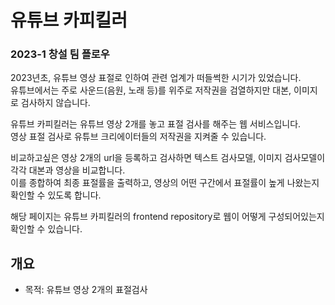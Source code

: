 # 유튜브 카피킬러
### 2023-1 창설 팀 플로우
2023년초, 유튜브 영상 표절로 인하여 관련 업계가 떠들썩한 시기가 있었습니다.  
유튜브에서는 주로 사운드(음원, 노래 등)를 위주로 저작권을 검열하지만 대본, 이미지로 검사하지 않습니다.  

유튜브 카피킬러는 유튜브 영상 2개를 놓고 표절 검사를 해주는 웹 서비스입니다.  
영상 표절 검사로 유튜브 크리에이터들의 저작권을 지켜줄 수 있습니다.  

비교하고싶은 영상 2개의 url을 등록하고 검사하면 텍스트 검사모델, 이미지 검사모델이 각각 대본과 영상을 비교합니다.   
이를 종합하여 최종 표절률을 출력하고, 영상의 어떤 구간에서 표절률이 높게 나왔는지 확인할 수 있도록 합니다.  

해당 페이지는 유튜브 카피킬러의 frontend repository로 웹이 어떻게 구성되어있는지 확인할 수 있습니다.

## 개요
  - 목적: 유튜브 영상 2개의 표절검사
